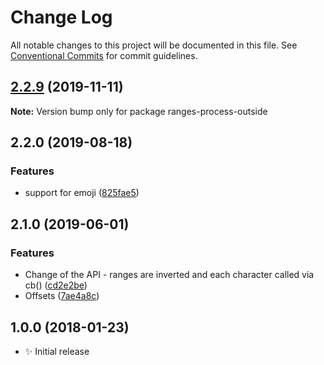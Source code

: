 # Change Log

All notable changes to this project will be documented in this file.
See [Conventional Commits](https://conventionalcommits.org) for commit guidelines.

## [2.2.9](https://gitlab.com/codsen/codsen/compare/ranges-process-outside@2.2.8...ranges-process-outside@2.2.9) (2019-11-11)

**Note:** Version bump only for package ranges-process-outside





## 2.2.0 (2019-08-18)

### Features

- support for emoji ([825fae5](https://gitlab.com/codsen/codsen/commit/825fae5))

## 2.1.0 (2019-06-01)

### Features

- Change of the API - ranges are inverted and each character called via cb() ([cd2e2be](https://gitlab.com/codsen/codsen/commit/cd2e2be))
- Offsets ([7ae4a8c](https://gitlab.com/codsen/codsen/commit/7ae4a8c))

## 1.0.0 (2018-01-23)

- ✨ Initial release
